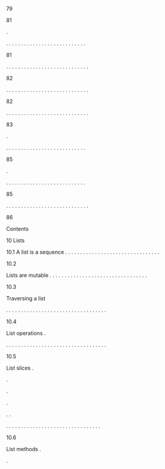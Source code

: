 79

81

.

. . . . . . . . . . . . . . . . . . . . . . . . . . .

81

. . . . . . . . . . . . . . . . . . . . . . . . . . . .

82

. . . . . . . . . . . . . . . . . . . . . . . . . . . .

82

. . . . . . . . . . . . . . . . . . . . . . . . . . . .

83

.

. . . . . . . . . . . . . . . . . . . . . . . . . . .

85

.

. . . . . . . . . . . . . . . . . . . . . . . . . . .

85

. . . . . . . . . . . . . . . . . . . . . . . . . . . .

86

Contents

10 Lists

10.1 A list is a sequence . . . . . . . . . . . . . . . . . . . . . . . . . . . . . . . .

10.2

Lists are mutable . . . . . . . . . . . . . . . . . . . . . . . . . . . . . . . . .

10.3

Traversing a list

. . . . . . . . . . . . . . . . . . . . . . . . . . . . . . . . . .

10.4

List operations .

. . . . . . . . . . . . . . . . . . . . . . . . . . . . . . . . . .

10.5

List slices .

.

.

.

. .

. . . . . . . . . . . . . . . . . . . . . . . . . . . . . . . .

10.6

List methods .

.